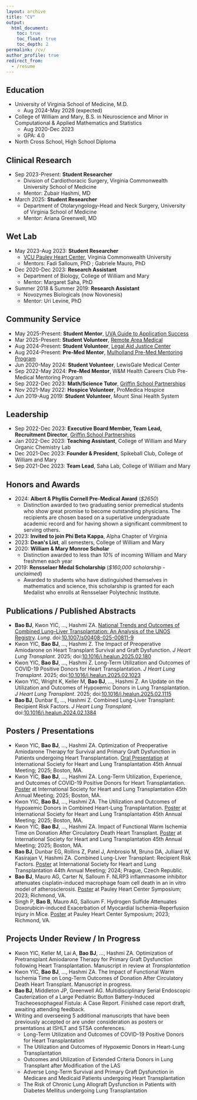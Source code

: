 ```yaml
---
layout: archive
title: "CV"
output:
  html_document:
    toc: true
    toc_float: true
    toc_depth: 2
permalink: /cv/
author_profile: true
redirect_from:
  - /resume
---
```



## Education

* University of Virginia School of Medicine, M.D.
  * Aug 2024-May 2028 (expected)
* College of William and Mary, B.S. in Neuroscience and Minor in Computational & Applied Mathematics and Statistics
  * Aug 2020-Dec 2023
  * GPA: 4.0
* North Cross School, High School Diploma

 
## Clinical Research

* Sep 2023-Present: **Student Researcher**
  * Division of Cardiothoracic Surgery, Virginia Commonwealth University School of Medicine
  * Mentor: Zubair Hashmi, MD
* March 2025: **Student Researcher**
  * Department of Otolaryngology-Head and Neck Surgery, University of Virginia School of Medicine
  * Mentor: Ariana Greenwell, MD


## Wet Lab

* May 2023-Aug 2023: **Student Researcher**
  * [VCU Pauley Heart Center](https://www.vcuhealth.org/pauley-heart-center/), Virginia Commonwealth University
  * Mentors: Fadi Salloum, PhD ; Gabriele Mauro, PhD
* Dec 2020-Dec 2023: **Research Assistant**
  * Department of Biology, College of William and Mary
  * Mentor: Margaret Saha, PhD
* Summer 2018 & Summer 2019: **Research Assistant**
  * Novozymes Biologicals (now Novonesis)
  * Mentor: Uri Levine, PhD


## Community Service

* May 2025-Present: **Student Mentor**, [UVA Guide to Application Success](https://med.virginia.edu/mulholland/student-clubs/)
* Mar 2025-Present: **Student Volunteer**, [Remote Area Medical](https://www.ramusa.org)
* Aug 2024-Present: **Student Volunteer**, [Legal Aid Justice Center](https://www.justice4all.org)
* Aug 2024-Present: **Pre-Med Mentor**, [Mulholland Pre-Med Mentoring Program](https://med.virginia.edu/mulholland/student-clubs/)
* Jun 2020-May 2024: **Student Volunteer**, LewisGale Medical Center
* Sep 2022-May 2024: **Pre-Med Mentor**, W&M Health Careers Club Pre-Medical Mentoring Program
* Sep 2022-Dec 2023: **Math/Science Tutor**, [Griffin School Partnerships](https://www.wm.edu/offices/cce/programs/education-programs/griffin-school-partnerships/)
* Nov 2021-May 2022: **Hospice Volunteer**, ProMedica Hospice
* Jun 2019-Aug 2019: **Student Volunteer**, Mount Sinai Health System


## Leadership

* Sep 2022-Dec 2023: **Executive Board Member, Team Lead, Recruitment Director**, [Griffin School Partnerships](https://www.wm.edu/offices/cce/programs/education-programs/griffin-school-partnerships/)
* Jan 2022-Dec 2023: **Teaching Assistant**, College of William and Mary Organic Chemistry Lab
* Dec 2021-Dec 2023: **Founder & President**, Spikeball Club, College of William and Mary
* Sep 2021-Dec 2023: **Team Lead**, Saha Lab, College of William and Mary


## Honors and Awards

* 2024: **Albert & Phyllis Cornell Pre-Medical Award** (*$2650*)
  * Distinction awarded to two graduating senior premedical students who show great promise to become outstanding physicians. The recipients are chosen based on a superlative undergraduate academic record and for having shown a significant commitment to serving others.
* 2023: **Invited to join Phi Beta Kappa**, Alpha Chapter of Virginia
* 2023: **Dean's List**, all semesters, College of William and Mary
* 2020: **William & Mary Monroe Scholar**
  * Distinction awarded to less than *10%* of incoming William and Mary freshmen each year
* 2019: **Rensselaer Medal Scholarship** (*$160,000 scholarship - unclaimed*)
  * Awarded to students who have distinguished themselves in mathematics and science, this scholarship is granted for each Medalist who enrolls at Rensselaer Polytechnic Institute.


## Publications / Published Abstracts

* **Bao BJ**, Kwon YIC, ..., Hashmi ZA. [National Trends and Outcomes of Combined Lung–Liver Transplantation: An Analysis of the UNOS Registry](https://brianjbao.github.io/files/MANUSCRIPT_250222_Bao_Hashmi_CLLT.pdf). *Lung*. doi:[10.1007/s00408-025-00811-9](https://doi.org/10.1007/s00408-025-00811-9)
* Kwon YIC, **Bao BJ**, ..., Hashmi Z. The Impact of Preoperative Amiodarone on Heart Transplant Survival and Graft Dysfunction. *J Heart Lung Transplant*. 2025; doi:[10.1016/j.healun.2025.02.180](https://doi.org/10.1016/j.healun.2025.02.180)
* Kwon YIC, **Bao BJ**, ..., Hashmi Z. Long-Term Utilization and Outcomes of COVID-19 Positive Donors for Heart Transplantation. *J Heart Lung Transplant*. 2025; doi:[10.1016/j.healun.2025.02.1023](https://doi.org/10.1016/j.healun.2025.02.1023)
* Kwon YIC, Wright K, Keller M, **Bao BJ**, …, Hashmi Z. An Update on the Utilization and Outcomes of Hypoxemic Donors in Lung Transplantation. *J Heart Lung Transplant*. 2025; doi:[10.1016/j.healun.2025.02.1115](https://doi.org/10.1016/j.healun.2025.02.1115)
* **Bao BJ**, Dunbar E, ..., Hashmi Z. Combined Lung-Liver Transplant: Recipient Risk Factors. *J Heart Lung Transplant*. doi:[10.1016/j.healun.2024.02.1384](https://doi.org/10.1016/j.healun.2024.02.1384)

  
## Posters / Presentations

* Kwon YIC, **Bao BJ**, ..., Hashmi ZA. Optimization of Preoperative Amiodarone Therapy for Survival and Primary Graft Dysfunction in Patients undergoing Heart Transplantation. [Oral Presentation](https://brianjbao.github.io/files/PRESENTATION_25_Kwon_Hashmi_Amio_HTx.pdf) at International Society for Heart and Lung Transplantation 45th Annual Meeting; 2025; Boston, MA.
* Kwon YIC, **Bao BJ**, ..., Hashmi ZA. Long-Term Utilization, Experience, and Outcomes of COVID-19 Positive Donors for Heart Transplantation. [Poster](https://brianjbao.github.io/files/POSTER_25_Kwon_Hashmi_COVID_HTx.pdf) at International Society for Heart and Lung Transplantation 45th Annual Meeting; 2025; Boston, MA.
* Kwon YIC, **Bao BJ**, ..., Hashmi ZA. The Utilization and Outcomes of Hypoxemic Donors in Combined Heart-Lung Transplantation. [Poster](https://brianjbao.github.io/files/POSTER_25_Kwon_Hashmi_Hypoxemic_HLTx.pdf) at International Society for Heart and Lung Transplantation 45th Annual Meeting; 2025; Boston, MA.
* Kwon YIC, **Bao BJ**, ..., Hashmi ZA. Impact of Functional Warm Ischemia Time on Donation After Circulatory Death Heart Transplant. [Poster](https://brianjbao.github.io/files/POSTER_25_Kwon_Hashmi_DCD_FWIT.pdf) at International Society for Heart and Lung Transplantation 45th Annual Meeting; 2025; Boston, MA.
* **Bao BJ**, Dunbar EG, Rollins Z, Patel J, Ambrosio M, Bruno DA, Julliard W, Kasirajan V, Hashmi ZA. Combined Lung-Liver Transplant: Recipient Risk Factors. [Poster](https://brianjbao.github.io/files/POSTER_24_Bao_Hashmi_CLLT.pdf) at International Society for Heart and Lung Transplantation 44th Annual Meeting; 2024; Prague, Czech Republic.
* **Bao BJ**, Mauro AG, Carter N, Salloum F. NLRP3 inflammasome inhibitor attenuates cisplatin-induced macrophage foam cell death in an in vitro model of atherosclerosis. [Poster](https://brianjbao.github.io/files/POSTER_23_Bao_Salloum_NLRP3.pdf) at Pauley Heart Center Symposium; 2023; Richmond, VA.
* Singh P, **Bao B**, Mauro AG, Salloum F. Hydrogen Sulfide Attenuates Doxorubicin-induced Exacerbation of Myocardial Ischemia-Reperfusion Injury in Mice. [Poster](https://brianjbao.github.io/files/POSTER_23_Singh_Salloum_H2S.pdf) at Pauley Heart Center Symposium; 2023; Richmond, VA.


## Projects Under Review / In Progress

* Kwon YIC, Keller M, Lai A, **Bao BJ**, ..., Hashmi ZA. Optimization of Pretransplant Amiodarone Therapy for Primary Graft Dysfunction following Heart Transplantation. Manuscript in review at *Transplantation*
* Kwon YIC, **Bao BJ**, ..., Hashmi ZA. The Impact of Functional Warm Ischemia Time on Long-Term Outcomes of Donation After Circulatory Death Heart Transplant. Manuscript in progress.
* **Bao BJ**, Middleton JP, Greenwell AG. Multidisciplinary Serial Endoscopic Cauterization of a Large Pediatric Button Battery-Induced Tracheoesophageal Fistula: A Case Report. Finished case report draft, awaiting attending feedback.
* Writing and overseeing 5 additional manuscripts that have been previously accepted or are under consideration as posters or prsentations at ISHLT and STSA conferences. 
  * Long-Term Utilization and Outcomes of COVID-19 Positive Donors for Heart Transplantation
  * The Utilization and Outcomes of Hypoxemic Donors in Heart-Lung Transplantation
  * Outcomes and Utilization of Extended Criteria Donors in Lung Transplant after Modification of the LAS
  * Adverse Long-Term Survival and Primary Graft Dysfunction in Medicare and Medicaid Patients undergoing Heart Transplantation
  * The Risk of Chronic Lung Allograft Dysfunction in Patients with Diabetes Mellitus undergoing Lung Transplantation


